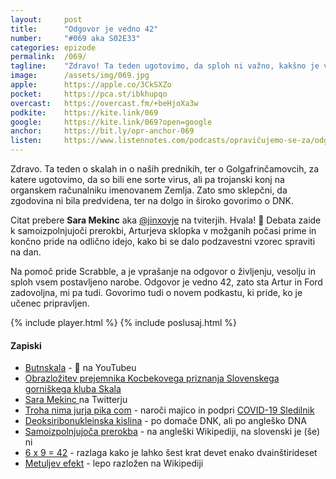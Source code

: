 ```yaml
---
layout: 	post
title:  	"Odgovor je vedno 42"
number: 	"#069 aka S02E33"
categories:	epizode
permalink:	/069/
tagline: 	"Zdravo! Ta teden ugotovimo, da sploh ni važno, kakšno je vprašanje o življenju, vesolju in sploh vsem, odgovor je vedno 42. Tudi če je vprašanje koliko je 6 x 9. Citat preber Sara Mekinc."
image:		/assets/img/069.jpg
apple:		https://apple.co/3CkSXZo
pocket:		https://pca.st/ibkhupqo
overcast:	https://overcast.fm/+beHjoXa3w
podkite:	https://kite.link/069
google:		https://kite.link/069?open=google
anchor:		https://bit.ly/opr-anchor-069
listen:		https://www.listennotes.com/podcasts/opravičujemo-se-za/odgovor-je-vedno-42-Mp_Vw3ZzNW5/embed/
---
```


Zdravo. Ta teden o skalah in o naših prednikih, ter o Golgafrinčamovcih, za katere ugotovimo, da so bili ene sorte virus, ali pa trojanski konj na organskem računalniku imenovanem Zemlja. Zato smo sklepčni, da zgodovina ni bila predvidena, ter na dolgo in široko govorimo o DNK. 

Citat prebere **Sara Mekinc** aka [@jinxovje](twitter.com/jinxovje) na tviterjih. Hvala! 🙏 Debata zaide k samoizpolnjujoči prerokbi, Arturjeva sklopka v možganih počasi prime in končno pride na odlično idejo, kako bi se dalo podzavestni vzorec spraviti na dan. 

Na pomoč pride Scrabble, a je vprašanje na odgovor o življenju, vesolju in sploh vsem postavljeno narobe. Odgovor je vedno 42, zato sta Artur in Ford zadovoljna, mi pa tudi. Govorimo tudi o novem podkastu, ki pride, ko je učenec pripravljen. 

{% include player.html %}
{% include poslusaj.html %}

<!--break-->

#### Zapiski

- [Butnskala](https://www.youtube.com/watch?v=Kf8LYSQ3SnM) - 🎥 na YouTubeu
- [Obrazložitev prejemnika Kocbekovega priznanja Slovenskega gorniškega kluba Skala](https://www.gov.si/novice/2021-05-16-predsednik-vlade-janez-jansa-prejemnik-kocbekovega-priznanja-slovenskega-gorniskega-kluba-skala-zveze-gorniskih-klubov-za-leto-2021/)
- [Sara Mekinc ](twitter.com/jinxovje) na Twitterju
- [Troha nima jurja pika com](https://trohanimajurja.si/) - naroči majico in podpri [COVID-19 Sledilnik](https://covid-19.sledilnik.org/sl/stats)
- [Deoksiribonukleinska kislina](https://sl.wikipedia.org/wiki/Deoksiribonukleinska_kislina) - po domače DNK, ali po angleško DNA
- [Samoizpolnjujoča prerokba](https://en.wikipedia.org/wiki/Self-fulfilling_prophecy) - na angleški Wikipediji, na slovenski je (še) ni
- [6 x 9 = 42](https://spooniom.com/6-9-42/) - razlaga kako je lahko šest krat devet enako dvainštirideset
- [Metuljev efekt](https://en.wikipedia.org/wiki/Butterfly_effect) - lepo razložen na Wikipediji	